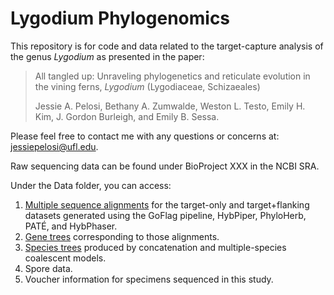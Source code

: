 # Lygodium Phylogenomics 

This repository is for code and data related to the target-capture analysis of the genus <i>Lygodium</i> as presented in the paper: 

>All tangled up: Unraveling phylogenetics and reticulate evolution in the vining ferns, <i>Lygodium</i> (Lygodiaceae, Schizaeales)
>
>Jessie A. Pelosi, Bethany A. Zumwalde, Weston L. Testo, Emily H. Kim, J. Gordon Burleigh, and Emily B. Sessa. 

Please feel free to contact me with any questions or concerns at: jessiepelosi@ufl.edu. 

Raw sequencing data can be found under BioProject XXX in the NCBI SRA. 

Under the Data folder, you can access: 
1. [Multiple sequence alignments](https://github.com/jessiepelosi/LygoPhylo/tree/main/Data/MultipleSequenceAligns) for the target-only and target+flanking datasets generated using the GoFlag pipeline, HybPiper, PhyloHerb, PATÉ, and HybPhaser. 
2. [Gene trees](https://github.com/jessiepelosi/LygoPhylo/tree/main/Data/trees/gene_trees) corresponding to those alignments.
3. [Species trees](https://github.com/jessiepelosi/LygoPhylo/tree/main/Data/trees/species_trees) produced by concatenation and multiple-species coalescent models.
4. Spore data. 
5. Voucher information for specimens sequenced in this study. 

